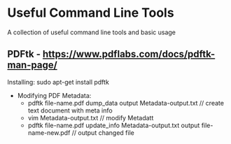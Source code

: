 # Useful Command Line Tools
A collection of useful command line tools and basic usage

## PDFtk - https://www.pdflabs.com/docs/pdftk-man-page/

Installing: sudo apt-get install pdftk 

* Modifying PDF Metadata:
  * pdftk file-name.pdf dump_data output Metadata-output.txt // create text document with meta info
  * vim Metadata-output.txt // modify Metadatt
  * pdftk file-name.pdf update_info Metadata-output.txt output file-name-new.pdf // output changed file
